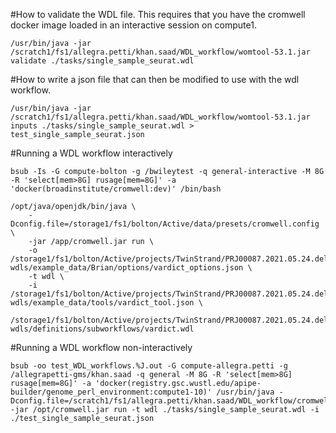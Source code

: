 #How to validate the WDL file. This requires that you have the cromwell docker image loaded in an interactive session on compute1.

```
/usr/bin/java -jar /scratch1/fs1/allegra.petti/khan.saad/WDL_workflow/womtool-53.1.jar validate ./tasks/single_sample_seurat.wdl
```

#How to write a json file that can then be modified to use with the wdl workflow. 

```/usr/bin/java -jar /scratch1/fs1/allegra.petti/khan.saad/WDL_workflow/womtool-53.1.jar inputs ./tasks/single_sample_seurat.wdl > test_single_sample_seurat.json```


#Running a WDL workflow interactively
```
bsub -Is -G compute-bolton -g /bwileytest -q general-interactive -M 8G -R 'select[mem>8G] rusage[mem=8G]' -a 'docker(broadinstitute/cromwell:dev)' /bin/bash

/opt/java/openjdk/bin/java \
    -Dconfig.file=/storage1/fs1/bolton/Active/data/presets/cromwell.config \
    -jar /app/cromwell.jar run \
    -o /storage1/fs1/bolton/Active/projects/TwinStrand/PRJ00087.2021.05.24.deliverables/wdl/analysis-wdls/example_data/Brian/options/vardict_options.json \
    -t wdl \
    -i /storage1/fs1/bolton/Active/projects/TwinStrand/PRJ00087.2021.05.24.deliverables/wdl/analysis-wdls/example_data/tools/vardict_tool.json \
    /storage1/fs1/bolton/Active/projects/TwinStrand/PRJ00087.2021.05.24.deliverables/wdl/analysis-wdls/definitions/subworkflows/vardict.wdl
```

#Running a WDL workflow non-interactively

```
bsub -oo test_WDL_workflows.%J.out -G compute-allegra.petti -g /allegrapetti-gms/khan.saad -q general -M 8G -R 'select[mem>8G] rusage[mem=8G]' -a 'docker(registry.gsc.wustl.edu/apipe-builder/genome_perl_environment:compute1-10)' /usr/bin/java -Dconfig.file=/scratch1/fs1/allegra.petti/khan.saad/WDL_workflow/cromwell.storage1.config -jar /opt/cromwell.jar run -t wdl ./tasks/single_sample_seurat.wdl -i ./test_single_sample_seurat.json
```